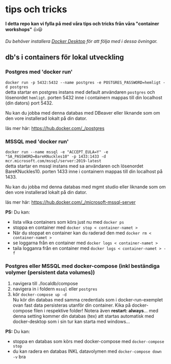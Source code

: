 # tips och tricks

**I detta repo kan vi fylla på med våra tips och tricks från våra "container workshops"**  👍😃

*Du behöver installera [Docker Desktop](https://www.docker.com/products/docker-desktop/) för att följa med i dessa övningar.*

## db's i containers för lokal utveckling

### Postgres med 'docker run'
```docker run -p 5432:5432 --name postgres -e POSTGRES_PASSWORD=hemligt -d postgres```   
detta startar en postgres instans med default användaren ``postgres`` och lösenordet ``hemligt``. 
porten 5432 inne i containern mappas till din localhost (din dators) port 5432.  

Nu kan du jobba med denna databas med DBeaver eller liknande som om den vore installerad lokalt på din dator.

läs mer här: https://hub.docker.com/_/postgres

### MSSQL med 'docker run'
```docker run --name mssql -e "ACCEPT_EULA=Y" -e "SA_PASSWORD=BareKNuckles10" -p 1433:1433 -d mcr.microsoft.com/mssql/server:2019-latest```  
detta startar en mssql instans med sa användaren och lösenordet BareKNuckles10. porten 1433 inne i containern mappas till din localhost på 1433.   

Nu kan du jobba md denna databas med mgmt studio eller liknande som om den vore installerad lokalt på din dator.

läs mer här: https://hub.docker.com/_/microsoft-mssql-server



**PS:** Du kan:

- lista vilka containers som körs just nu med ``docker ps``  
- stoppa en container med ``docker stop < container-namet >``  
- När du stoppat en container kan du raderad den med ``docker rm < container-namet >`` 
- se loggarna från en container med ``docker logs < container-namet >`` 
- taila logganra från en container med ``docker logs < container-namet > -f `` 

### Postgres eller MSSQL med **docker-compose** (inkl beständiga volymer (persistent data volumes))

1. navigera till ./localdb/compose
2. navigera in i foldern ``mssql`` eller ``postgres``
3. kör ```docker-compose up -d```  
Nu kör din databas med samma credentials som i docker-run-exemplet ovan fast data persisteras utanför din container. Kika på docker-compose filen i respektive folder! Notera även **restart: always**... med denna setting kommer din databas (tex) att startas automatisk med docker-desktop som i sin tur kan starta med windows...

**PS:** Du kan:
- stoppa en databas som körs med docker-compose med ``docker-compose stop``   
- du kan radera en databas INKL datavolymen med ``docker-compose down -v`` bra